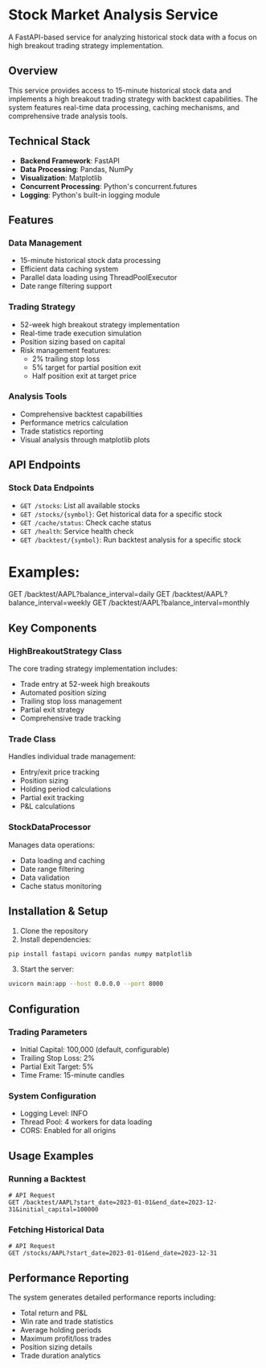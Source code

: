 # Stock Market Analysis Service

A FastAPI-based service for analyzing historical stock data with a focus on high breakout trading strategy implementation.

## Overview

This service provides access to 15-minute historical stock data and implements a high breakout trading strategy with backtest capabilities. The system features real-time data processing, caching mechanisms, and comprehensive trade analysis tools.

## Technical Stack

- **Backend Framework**: FastAPI
- **Data Processing**: Pandas, NumPy
- **Visualization**: Matplotlib
- **Concurrent Processing**: Python's concurrent.futures
- **Logging**: Python's built-in logging module

## Features

### Data Management
- 15-minute historical stock data processing
- Efficient data caching system
- Parallel data loading using ThreadPoolExecutor
- Date range filtering support

### Trading Strategy
- 52-week high breakout strategy implementation
- Real-time trade execution simulation
- Position sizing based on capital
- Risk management features:
  - 2% trailing stop loss
  - 5% target for partial position exit
  - Half position exit at target price

### Analysis Tools
- Comprehensive backtest capabilities
- Performance metrics calculation
- Trade statistics reporting
- Visual analysis through matplotlib plots

## API Endpoints

### Stock Data Endpoints
- `GET /stocks`: List all available stocks
- `GET /stocks/{symbol}`: Get historical data for a specific stock
- `GET /cache/status`: Check cache status
- `GET /health`: Service health check
- `GET /backtest/{symbol}`: Run backtest analysis for a specific stock

# Examples:
GET /backtest/AAPL?balance_interval=daily
GET /backtest/AAPL?balance_interval=weekly
GET /backtest/AAPL?balance_interval=monthly

## Key Components

### HighBreakoutStrategy Class
The core trading strategy implementation includes:
- Trade entry at 52-week high breakouts
- Automated position sizing
- Trailing stop loss management
- Partial exit strategy
- Comprehensive trade tracking

### Trade Class
Handles individual trade management:
- Entry/exit price tracking
- Position sizing
- Holding period calculations
- Partial exit tracking
- P&L calculations

### StockDataProcessor
Manages data operations:
- Data loading and caching
- Date range filtering
- Data validation
- Cache status monitoring

## Installation & Setup

1. Clone the repository
2. Install dependencies:
```bash
pip install fastapi uvicorn pandas numpy matplotlib
```
3. Start the server:
```bash
uvicorn main:app --host 0.0.0.0 --port 8000
```

## Configuration

### Trading Parameters
- Initial Capital: 100,000 (default, configurable)
- Trailing Stop Loss: 2%
- Partial Exit Target: 5%
- Time Frame: 15-minute candles

### System Configuration
- Logging Level: INFO
- Thread Pool: 4 workers for data loading
- CORS: Enabled for all origins

## Usage Examples

### Running a Backtest
```
# API Request
GET /backtest/AAPL?start_date=2023-01-01&end_date=2023-12-31&initial_capital=100000
```

### Fetching Historical Data
```
# API Request
GET /stocks/AAPL?start_date=2023-01-01&end_date=2023-12-31
```

## Performance Reporting

The system generates detailed performance reports including:
- Total return and P&L
- Win rate and trade statistics
- Average holding periods
- Maximum profit/loss trades
- Position sizing details
- Trade duration analytics